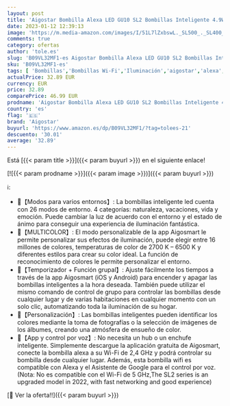 ```yaml
---
layout: post
title: 'Aigostar Bombilla Alexa LED GU10 SL2 Bombillas Inteligente 4.9W Bombillas Wifi RGB & 2700K-6500K Regulable  Controladas por APP  Conexión rápida Compatible Con Google Home/Alexa  6 pack'
date: 2023-01-12 12:39:13
image: 'https://m.media-amazon.com/images/I/51L7lZxbswL._SL500_._SL400_.jpg'
comments: true
category: ofertas
author: 'tole.es'
slug: 'B09VL32MF1-es Aigostar Bombilla Alexa LED GU10 SL2 Bombillas Inteligente...'
sku: 'B09VL32MF1-es'
tags: [ 'Bombillas','Bombillas Wi-Fi','Iluminación','aigostar','alexa','google','home','🇪🇸', ]
actualPrice: 32.89 EUR
currency: EUR
price: 32.89
comparePrice: 46.99 EUR
prodname: 'Aigostar Bombilla Alexa LED GU10 SL2 Bombillas Inteligente 4.9W Bombillas Wifi RGB & 2700K-6500K Regulable  Controladas por APP  Conexión rápida Compatible Con Google Home/Alexa  6 pack'
country: 'es'
flag: '🇪🇸'
brand: 'Aigostar'
buyurl: 'https://www.amazon.es/dp/B09VL32MF1/?tag=tolees-21'
descuento: '30.01'
average: '32.89'
---
```


Está [{{< param title >}}]({{< param buyurl >}}) en el siguiente enlace!

[![{{< param prodname >}}]({{< param image >}})]({{< param buyurl >}})

ℹ️:

- 📱【Modos para varios entornos】: La bombillas inteligente led cuenta con 26 modos de entorno. 4 categorías: naturaleza, vacaciones, vida y emoción. Puede cambiar la luz de acuerdo con el entorno y el estado de ánimo para conseguir una experiencia de iluminación fantástica.
- 📱【MULTICOLOR】: El modo personalizable de la app Aigosmart le permite personalizar sus efectos de iluminación, puede elegir entre 16 millones de colores, temperaturas de color de 2700 K – 6500 K y diferentes estilos para crear su color ideal. La función de reconocimiento de colores le permite personalizar el entorno.
- 📱【Temporizador + Función grupal】: Ajuste fácilmente los tiempos a través de la app Aigosmart (iOS y Android) para encender y apagar las bombillas inteligentes a la hora deseada. También puede utilizar el mismo comando de control de grupo para controlar las bombillas desde cualquier lugar y de varias habitaciones en cualquier momento con un solo clic, automatizando toda la iluminación de su hogar.
- 📱【Personalización】: Las bombillas inteligentes pueden identificar los colores mediante la toma de fotografías o la selección de imágenes de los álbumes, creando una atmósfera de ensueño de color.
- 📱【App y control por voz】: No necesita un hub o un enchufe inteligente. Simplemente descargue la aplicación gratuita de Aigosmart, conecte la bombilla alexa a su Wi-Fi de 2,4 GHz y podrá controlar su bombilla desde cualquier lugar. Además, esta bombilla wifi es compatible con Alexa y el Asistente de Google para el control por voz. (Nota: No es compatible con el Wi-Fi de 5 GHz,The SL2 series is an upgraded model in 2022, with fast networking and good experience)

[🛒 Ver la oferta!!]({{< param buyurl >}})
